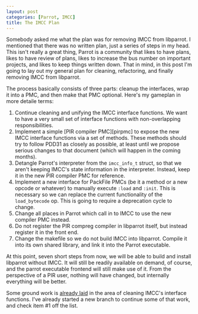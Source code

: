 ```yaml
---
layout: post
categories: [Parrot, IMCC]
title: The IMCC Plan
---
```


Somebody asked me what the plan was for removing IMCC from libparrot. I
mentioned that there was no written plan, just a series of steps in my head.
This isn't really a great thing, Parrot is a community that likes to have
plans, likes to have review of plans, likes to increase the bus number on
important projects, and likes to keep things written down. That in mind, in
this post I'm going to lay out my general plan for cleaning, refactoring, and
finally removing IMCC from libparrot.

The process basically consists of three parts: cleanup the interfaces, wrap
it into a PMC, and then make that PMC optional. Here's my gameplan in more
detaile terms:

1. Continue cleaning and unifying the IMCC interface functions. We want to
   have a very small set of interface functions with non-overlapping
   responsibilities.
2. Implement a simple [PIR compiler PMC][pirpmc] to expose the new IMCC
   interface functions via a set of methods. These methods should try to
   follow PDD31 as closely as possible, at least until we propose serious
   changes to that document (which will happen in the coming months).
3. Detangle Parrot's interpreter from the `imcc_info_t` struct, so that we
   aren't keeping IMCC's state information in the interpreter. Instead, keep
   it in the new PIR compiler PMC for reference.
4. Implement a new interface for PackFile PMCs (be it a method or a new opcode
   or whatever) to manually execute `:load` and `:init`. This is necessary
   so we can replace the current functionality of the `load_bytecode` op. This
   is going to require a deprecation cycle to change.
5. Change all places in Parrot which call in to IMCC to use the new compiler
   PMC instead.
6. Do not register the PIR compreg compiler in libparrot itself, but instead
   register it in the front end.
7. Change the makefile so we do not build IMCC into libparrot. Compile it into
   its own shared library, and link it into the Parrot executable.

At this point, seven short steps from now, we will be able to build and
install libparrot without IMCC. It will still be readily available on demand,
of course, and the parrot executable frontend will still make use of it. From
the perspective of a PIR user, nothing will have changed, but internally
everything will be better.

Some ground work is [already laid][imcc_cleanups] in the area of cleaning
IMCC's interface functions. I've already started a new branch to continue
some of that work, and check item #1 off the list.

[imcc_cleanups]: /2011/01/18/imcc_interface_functions.html
